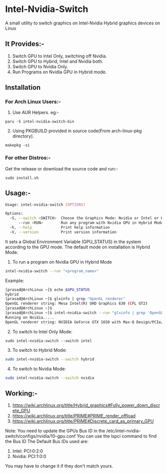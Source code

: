 # Intel-Nvidia-Switch
A small utility to switch graphics on Intel-Nvidia Hybrid graphics devices on Linux

## It Provides:-
1. Switch GPU to Intel Only, switching off Nvidia.
2. Switch GPU to Hybrid, Intel and Nvidia both.
3. Switch GPU to Nvidia Only.
4. Run Programs on Nvidia GPU in Hybrid mode.

## Installation

### For Arch Linux Users:-
1. Use AUR Helpers. eg:-
  ````shell
  paru -S intel-nvidia-switch-bin
  ````
2. Using PKGBUILD provided in source code(From arch-linux-pkg directory).
  ````shell
  makepkg -si
  ````

### For other Distros:-
Get the release or download the source code and run:-
  ````shell
  sudo install.sh
  ````

## Usage:-

````bash
Usage: intel-nvidia-switch [OPTIONS]

Options:
  -S, --switch <SWITCH>  Choose the Graphics Mode: Nvidia or Intel or Hybrid
      --run <RUN>        Run any program with Nvidia GPU in Hybrid Mode
  -h, --help             Print help information
  -V, --version          Print version information
````

It sets a Global Environment Variable (GPU_STATUS) in the system according to the GPU mode. The default mode on installation is Hybrid Mode.

1. To run a program on Nvidia GPU in Hybrid Mode
````bash
intel-nvidia-switch --run "<program_name>"
````
  Example:
  ````bash
  [prasad@ArchLinux ~]$ echo $GPU_STATUS
  hybrid
  [prasad@ArchLinux ~]$ glxinfo | grep "OpenGL renderer"
  OpenGL renderer string: Mesa Intel(R) UHD Graphics 630 (CFL GT2)
  [prasad@ArchLinux ~]$
  [prasad@ArchLinux ~]$ intel-nvidia-switch --run "glxinfo | grep 'OpenGL renderer'"
  Running on Nvidia.....
  OpenGL renderer string: NVIDIA GeForce GTX 1650 with Max-Q Design/PCIe/SSE2
  ````
  
2. To switch to Intel Only Mode:
````
sudo intel-nvidia-switch --switch intel
````

3. To switch to Hybrid Mode:
````bash
sudo intel-nvidia-switch --switch hybrid
````

4. To switch to Nvidia Mode:
````bash
sudo intel-nvidia-switch --switch nvidia
````


## Working:-

1. https://wiki.archlinux.org/title/Hybrid_graphics#Fully_power_down_discrete_GPU
2. https://wiki.archlinux.org/title/PRIME#PRIME_render_offload
3. https://wiki.archlinux.org/title/PRIME#Discrete_card_as_primary_GPU

Note: You need to update the GPUs Bus ID in the /etc/intel-nvidia-switch/configs/nvidia/10-gpu.conf 
You can use the lspci command to find the Bus ID
The Default Bus IDs used are:
1. Intel: PCI:0:2:0
2. Nvidia: PCI:1:0:0

You may have to change it if they don't match yours.

